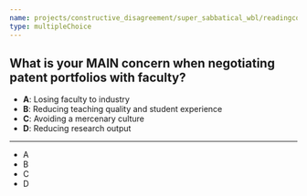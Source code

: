 ```yaml
---
name: projects/constructive_disagreement/super_sabbatical_wbl/readingcomp_provost_2.md
type: multipleChoice
---
```


## What is your MAIN concern when negotiating patent portfolios with faculty?

- **A**: Losing faculty to industry
- **B**: Reducing teaching quality and student experience
- **C**: Avoiding a mercenary culture
- **D**: Reducing research output

---

- A
- B
- C
- D